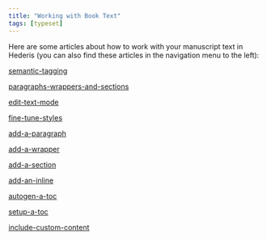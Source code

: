 ```yaml
---
title: "Working with Book Text"
tags: [typeset]
---
```

 
<html><body><section data-type="chapter" class="hsecchapter" data-hederis-type="hsecchapter" id="intro-book-text" data-pi-attrs="id: intro-book-text; data-tags: typeset;" role="doc-chapter" data-tags="typeset" data-author-name=" " data-book-title=" " title="Working with Book Text"><p class="hblkp" data-hederis-type="hblkp" id="pOfeWk2Aw">Here are some articles about how to work with your manuscript text in Hederis (you can also find these articles in the navigation menu to the left): </p><p class="hblkp" data-hederis-type="hblkp" id="pVUAc7JlC"><a href="{% link _docs/semantic-tagging.md %}" class="hspana" data-hederis-type="hspana" id="pqm1wdjfm">semantic-tagging</a></p><p class="hblkp" data-hederis-type="hblkp" id="pPAfikXJK"><a href="{% link _docs/paragraphs-wrappers-and-sections.md %}" class="hspana" data-hederis-type="hspana" id="pzhWdnAf4">paragraphs-wrappers-and-sections</a></p><p class="hblkp" data-hederis-type="hblkp" id="pGhZl9ZMF"><a href="{% link _docs/edit-text-mode.md %}" class="hspana" data-hederis-type="hspana" id="pLFdOr7HH">edit-text-mode</a></p><p class="hblkp" data-hederis-type="hblkp" id="pnEOb68tW"><a href="{% link _docs/fine-tune-styles.md %}" class="hspana" data-hederis-type="hspana" id="pwJ7eKkVy">fine-tune-styles</a></p><p class="hblkp" data-hederis-type="hblkp" id="pABnk0CPe"><a href="{% link _docs/add-a-paragraph.md %}" class="hspana" data-hederis-type="hspana" id="pW3ia841v">add-a-paragraph</a></p><p class="hblkp" data-hederis-type="hblkp" id="p9Roy5dLc"><a href="{% link _docs/add-a-wrapper.md %}" class="hspana" data-hederis-type="hspana" id="p8sZSf8C7">add-a-wrapper</a></p><p class="hblkp" data-hederis-type="hblkp" id="p6KZsq8Gk"><a href="{% link _docs/add-a-section.md %}" class="hspana" data-hederis-type="hspana" id="peYhxUUyQ">add-a-section</a></p><p class="hblkp" data-hederis-type="hblkp" id="pJkZZQcPe"><a href="{% link _docs/add-an-inline.md %}" class="hspana" data-hederis-type="hspana" id="pHY88NbVj">add-an-inline</a></p><p class="hblkp" data-hederis-type="hblkp" id="pHgMIZmha"><a href="{% link _docs/autogen-a-toc.md %}" class="hspana" data-hederis-type="hspana" id="pacKDuXKf">autogen-a-toc</a></p><p class="hblkp" data-hederis-type="hblkp" id="pNYMt1DqB"><a href="{% link _docs/setup-a-toc.md %}" class="hspana" data-hederis-type="hspana" id="pS2lvIDse">setup-a-toc</a></p><p class="hblkp" data-hederis-type="hblkp" id="pAyPFFemM"><a href="{% link _docs/include-custom-content.md %}" class="hspana" data-hederis-type="hspana" id="poStNFMYm">include-custom-content</a></p></section></body></html>
